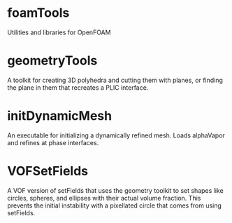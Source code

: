 foamTools
=========

Utilities and libraries for OpenFOAM


geometryTools
==================
A toolkit for creating 3D polyhedra and cutting them with planes, or finding
the plane in them that recreates a PLIC interface.

initDynamicMesh
==================
An executable for initializing a dynamically refined mesh. Loads alphaVapor
and refines at phase interfaces.

VOFSetFields
==================
A VOF version of setFields that uses the geometry toolkit to set shapes
like circles, spheres, and ellipses with their actual volume fraction.
This prevents the initial instability with a pixellated circle that
comes from using setFields.


